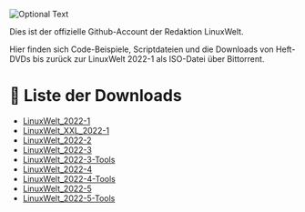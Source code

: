 ![Optional Text](../main/docs/images/LinuxWelt.svg)

Dies ist der offizielle Github-Account der Redaktion LinuxWelt.

Hier finden sich Code-Beispiele, Scriptdateien und die Downloads von Heft-DVDs bis zurück zur LinuxWelt 2022-1 als ISO-Datei über Bittorrent.

# 💽 Liste der Downloads

- [LinuxWelt_2022-1](https://github.com/LinuxWelt/LinuxWelt/tree/main/torrents/LinuxWelt_2022-1)
- [LinuxWelt_XXL_2022-1](https://github.com/LinuxWelt/LinuxWelt/tree/main/torrents/LinuxWelt_XXL_2022-1)
- [LinuxWelt_2022-2](https://github.com/LinuxWelt/LinuxWelt/tree/main/torrents/LinuxWelt_2022-2)
- [LinuxWelt_2022-3](https://github.com/LinuxWelt/LinuxWelt/tree/main/torrents/LinuxWelt_2022-3)
- [LinuxWelt_2022-3-Tools](https://github.com/LinuxWelt/LinuxWelt/tree/main/torrents/LinuxWelt_2022-3-Tools)
- [LinuxWelt_2022-4](https://github.com/LinuxWelt/LinuxWelt/tree/main/torrents/LinuxWelt_2022-4)
- [LinuxWelt_2022-4-Tools](https://github.com/LinuxWelt/LinuxWelt/tree/main/torrents/LinuxWelt_2022-4-Tools)
- [LinuxWelt_2022-5](https://github.com/LinuxWelt/LinuxWelt/tree/main/torrents/LinuxWelt_2022-5)
- [LinuxWelt_2022-5-Tools](https://github.com/LinuxWelt/LinuxWelt/tree/main/torrents/LinuxWelt_2022-5-Tools)



